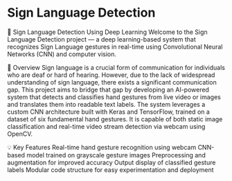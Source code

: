 # Sign Language Detection
👋 Sign Language Detection Using Deep Learning
Welcome to the Sign Language Detection project — a deep learning-based system that recognizes Sign Language gestures in real-time using Convolutional Neural Networks (CNN) and computer vision.

📌 Overview
Sign language is a crucial form of communication for individuals who are deaf or hard of hearing. However, due to the lack of widespread understanding of sign language, there exists a significant communication gap. This project aims to bridge that gap by developing an AI-powered system that detects and classifies hand gestures from live video or images and translates them into readable text labels.
The system leverages a custom CNN architecture built with Keras and TensorFlow, trained on a dataset of six fundamental hand gestures. It is capable of both static image classification and real-time video stream detection via webcam using OpenCV.

💡 Key Features
Real-time hand gesture recognition using webcam
CNN-based model trained on grayscale gesture images
Preprocessing and augmentation for improved accuracy
Output display of classified gesture labels
Modular code structure for easy experimentation and deployment
